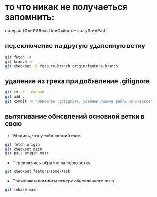 # то что никак не получаеться запомнить:

notepad (Get-PSReadLineOption).HistorySavePath

## переключение на другую удаленную ветку

```bash
git fetch -a
git branch -r
git checkout -b feature-branch origin/feature-branch
```


## удаление из трека при добавление .gitignore

```bash
git rm -r --cached .
git add .
git commit -m "Обновлён .gitignore, удалены лишние файлы из индекса"
```


## вытягивание обновлений основной ветки в свою
* Убедись, что у тебя свежий main
```bash
git fetch origin
git checkout main
git pull origin main
```

* Переключись обратно на свою ветку
```bash
git checkout feature/some-task
```

* Применяем коммиты поверх обновлённого main
```bash
git rebase main
```

